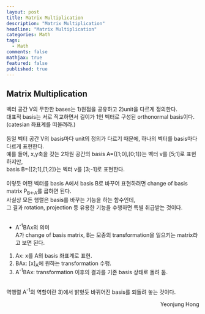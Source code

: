 ```yaml
---
layout: post
title: Matrix Multiplication
description: "Matrix Multiplication"
headline: "Matrix Multiplication"
categories: Math
tags: 
  - Math
comments: false
mathjax: true
featured: false
published: true
---
```


## Matrix Multiplication

벡터 공간 V의 무한한 bases는 1)원점을 공유하고 2)unit을 다르게 정의한다. <br>
대표적 basis는 서로 직교하면서 길이가 1인 벡터로 구성된 orthonormal basis이다. (catesian 좌표계를 떠올려라.)<br>
<br>
동일 벡터 공간 V의 basis마다 unit의 정의가 다르기 때문에, 하나의 벡터를 basis마다 다르게 표현한다. <br>
예를 들어, x,y축을 갖는 2차원 공간의 basis A={[1;0],[0;1]}는 벡터 v를 [5;1]로 표현하지만, <br>
basis B={[2;1],[1;2]}는 벡터 v를 [3;-1]로 표현한다. <br><br>
이렇듯 어떤 벡터를 basis A에서 basis B로 바꾸어 표현하려면 change of basis matrix P<sub>B&larr;A</sub>를 곱하면 된다. <br>
사실상 모든 행렬은 basis를 바꾸는 기능을 하는 함수인데,<br>
그 결과 rotation, projection 등 유용한 기능을 수행하면 특별 취급받는 것이다. <br>
<br>

- A<sup>-1</sup>BAx의 의미<br>
A가 change of basis matrix, B는 모종의 transformation을 일으키는 matrix라고 보면 된다.<br>
1) Ax:  x를 A의 basis 좌표계로 표현. <br>
2) BAx:  [x]<sub>A</sub>에 원하는 transformation 수행. <br>
3) A<sup>-1</sup>BAx: transformation 이후의 결과를 기존 basis 상태로 돌려 둠.<br>
<br>
역행렬 A<sup>-1</sup>의 역할이란 3)에서 밝혔듯 바뀌어진 basis를 되돌려 놓는 것이다. 

	
	
	
<p align="right"> Yeonjung Hong <p>
